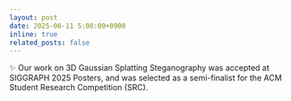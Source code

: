 ```yaml
---
layout: post
date: 2025-06-11 5:00:00+0900
inline: true
related_posts: false
---
```


:sparkles: Our work on 3D Gaussian Splatting Steganography was accepted at SIGGRAPH 2025 Posters, and was selected as a semi-finalist for the ACM Student Research Competition (SRC).
